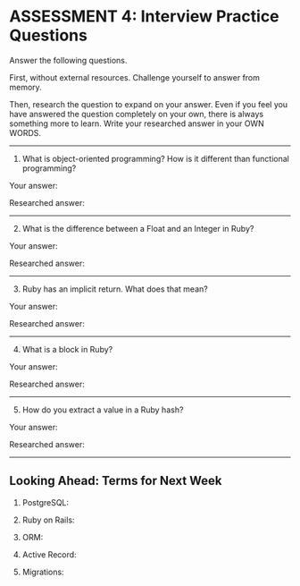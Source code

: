 # ASSESSMENT 4: Interview Practice Questions

Answer the following questions.

First, without external resources. Challenge yourself to answer from memory.

Then, research the question to expand on your answer. Even if you feel you have 
answered the question completely on your own, there is always something more to 
learn. Write your researched answer in your OWN WORDS.

---
<!-- ----------------------------------------------------------------------- -->
1. What is object-oriented programming? How is it different than functional 
programming?

Your answer:

Researched answer:

---
<!-- ----------------------------------------------------------------------- -->
2. What is the difference between a Float and an Integer in Ruby?

Your answer:

Researched answer:

---
<!-- ----------------------------------------------------------------------- -->
3. Ruby has an implicit return. What does that mean?

Your answer:

Researched answer:

---
<!-- ----------------------------------------------------------------------- -->
4. What is a block in Ruby?

Your answer:

Researched answer:

---
<!-- ----------------------------------------------------------------------- -->
5. How do you extract a value in a Ruby hash?

Your answer:

Researched answer:

---
<!-- ----------------------------------------------------------------------- -->
## Looking Ahead: Terms for Next Week

1. PostgreSQL:

2. Ruby on Rails:

3. ORM:

4. Active Record:

5. Migrations:
